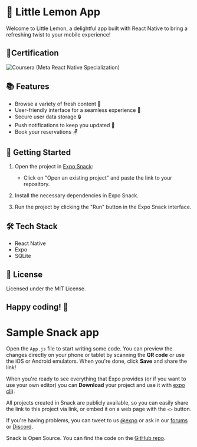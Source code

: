 # 🍋 Little Lemon App

Welcome to Little Lemon, a delightful app built with React Native to bring a refreshing twist to your mobile experience!

## 📃Certification

![Coursera (Meta React Native Specialization)](https://www.coursera.org/account/accomplishments/specialization/28HYJA8EX4FS)

## 📚 Features

- Browse a variety of fresh content 🍋
- User-friendly interface for a seamless experience 📱
- Secure user data storage 🔒
- Push notifications to keep you updated 🔔
- Book your reservations 🪑

## 🚀 Getting Started

1. Open the project in [Expo Snack](https://snack.expo.dev/):
   - Click on "Open an existing project" and paste the link to your repository.

2. Install the necessary dependencies in Expo Snack.

3. Run the project by clicking the "Run" button in the Expo Snack interface.


## 🛠 Tech Stack
- React Native
- Expo
- SQLite

## 📜 License
Licensed under the MIT License.

## Happy coding! 🚀

# Sample Snack app

Open the `App.js` file to start writing some code. You can preview the changes directly on your phone or tablet by scanning the **QR code** or use the iOS or Android emulators. When you're done, click **Save** and share the link!

When you're ready to see everything that Expo provides (or if you want to use your own editor) you can **Download** your project and use it with [expo cli](https://docs.expo.dev/get-started/installation/#expo-cli)).

All projects created in Snack are publicly available, so you can easily share the link to this project via link, or embed it on a web page with the `<>` button.

If you're having problems, you can tweet to us [@expo](https://twitter.com/expo) or ask in our [forums](https://forums.expo.dev/c/expo-dev-tools/61) or [Discord](https://chat.expo.dev/).

Snack is Open Source. You can find the code on the [GitHub repo](https://github.com/expo/snack).
